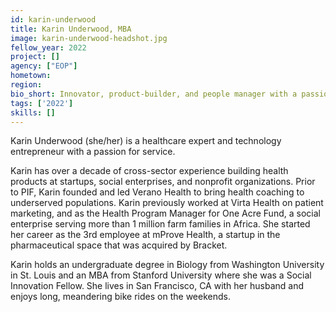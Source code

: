 ```yaml
---
id: karin-underwood
title: Karin Underwood, MBA
image: karin-underwood-headshot.jpg
fellow_year: 2022
project: []
agency: ["EOP"]
hometown:
region: 
bio_short: Innovator, product-builder, and people manager with a passion for creating connections and trying new, hard things.
tags: ['2022']
skills: []
---
```


Karin Underwood (she/her) is a healthcare expert and technology entrepreneur with a passion for service. 

Karin has over a decade of cross-sector experience building health products at startups, social enterprises, and nonprofit organizations. Prior to PIF, Karin founded and led Verano Health to bring health coaching to underserved populations. Karin previously worked at Virta Health on patient marketing, and as the Health Program Manager for One Acre Fund, a social enterprise serving more than 1 million farm families in Africa. She started her career as the 3rd employee at mProve Health, a startup in the pharmaceutical space that was acquired by Bracket. 

Karin holds an undergraduate degree in Biology from Washington University in St. Louis and an MBA from Stanford University where she was a Social Innovation Fellow. She lives in San Francisco, CA with her husband and enjoys long, meandering bike rides on the weekends.
